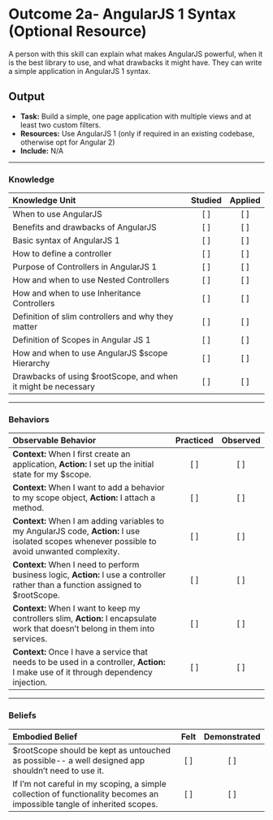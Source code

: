 # Outcome 2a- AngularJS 1 Syntax (Optional Resource)
A person with this skill can explain what makes AngularJS powerful, when it is the best library to use, and what drawbacks it might have. They can write a simple application in AngularJS 1 syntax. 

## Output
- **Task:** Build a simple, one page application with multiple views and at least two custom filters. 
- **Resources:** Use AngularJS 1 (only if required in an existing codebase, otherwise opt for Angular 2)
- **Include:** N/A

-------

### Knowledge

| Knowledge Unit   |      Studied      | Applied |
|:-------------|:------------------:|:--------:|
| When to use AngularJS | [ ] | [ ] |
| Benefits and drawbacks of AngularJS | [ ] | [ ] |
| Basic syntax of AngularJS 1 | [ ] | [ ] |
| How to define a controller | [ ] | [ ] |
| Purpose of Controllers in AngularJS 1 | [ ] | [ ] |
| How and when to use Nested Controllers | [ ] | [ ] |
| How and when to use Inheritance Controllers | [ ] | [ ] |
| Definition of slim controllers and why they matter | [ ] | [ ] |
| Definition of Scopes in Angular JS 1 | [ ] | [ ] |
| How and when to use AngularJS $scope Hierarchy | [ ] | [ ] |
| Drawbacks of using $rootScope, and when it might be necessary | [ ] | [ ] |

-------

### Behaviors

| Observable Behavior   |      Practiced      | Observed |
|:-------------|:------------------:|:--------:|
| **Context:** When I first create an application, **Action:** I set up the initial state for my $scope. | [ ] | [ ] |
| **Context:** When I want to add a behavior to my scope object, **Action:** I attach a method. | [ ] | [ ] |
| **Context:** When I am adding variables to my AngularJS code, **Action:**  I use isolated scopes whenever possible to avoid unwanted complexity. | [ ] | [ ] |
| **Context:** When I need to perform business logic, **Action:** I use a controller rather than a function assigned to $rootScope. | [ ] | [ ] |
| **Context:** When I want to keep my controllers slim, **Action:** I encapsulate work that doesn’t belong in them into services. | [ ] | [ ] |
| **Context:** Once I have a service that needs to be used in a controller, **Action:** I make use of it through dependency injection.| [ ] | [ ] |

-------

### Beliefs

| Embodied Belief   |      Felt      | Demonstrated |
|:-------------|:------------------:|:--------:|
| $rootScope should be kept as untouched as possible-- a well designed app shouldn’t need to use it. | [ ] | [ ] |
| If I’m not careful in my scoping, a simple collection of functionality becomes an impossible tangle of inherited scopes. | [ ] | [ ] |
